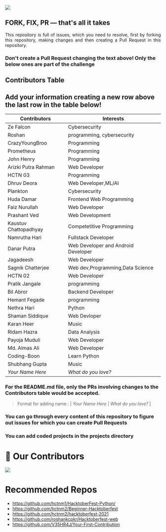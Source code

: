 ![](https://hacktoberfest.digitalocean.com/_nuxt/img/logo-hacktoberfest-full.f42e3b1.svg)

## FORK, FIX, PR — that's all it takes

<p align="justify">This repository is full of issues, which you need to resolve, first by forking this repository, making changes and then creating a Pull Request in this repository. </p>

### Don't create a Pull Request changing the text above! Only the below ones are part of the challenge

## Contributors Table

## Add your information creating a new row above the last row in the table below!

| Contributors                                           | Interests                |
| ------------------------------------------------------ | ------------------------ |
| Ze Falcon                                              | Cybersecurity            |
| Roshan                                                 |programming, cybersecurity|
| CrazyYoungBroo                                         |Programming               |
| Prometheus                                             |Programming               |
| John Henry                                             |Programming               |
| Arizki Putra Rahman                                    |Web Developer             |
| HCTN 03                                                |Programming               |
| Dhruv Deora                                            | Web Developer,ML/AI      |
| Plankton                                               | Cybersecurity            |
| Huda Damar                                             | Frontend Web Programming |
| Faiz Nurullah                                          | Web Developer            |
| Prashant Ved                                           | Web Development          |
| Kaustuv Chattopadhyay                                  | Competetitive Programming|
| Namrutha Hari                                          | Fullstack Developer      |
| Danar Putra                                 | Web Developer and Android Developer |
| Jagadeesh                                              | Web Developer            |
| Sagnik Chatterjee                               | Web dev,Programming,Data Science|
| HCTN 02                                                | Web Developer            |
| Pratik Jangale                                         | programming              |
| Bil Abror                                              | Backend Developer        |
| Hemant Fegade                                          | programming              |
| Nethra Hari                                            | Python                   |
| Shaman Siddique                                        | Web Devloper             |
| Karan Heer                                             | Music                    |
| Ridam Hazra                                            | Data Analysis            |    
| Payoja Muduli                                          | Web Developer            |
| Md. Almas Ali                                          | Web Developer            |
| Coding-Boon                                            | Learn Python             |
| Shubhang Gupta                                         | Music                    |
| _Your Name Here_                                       | _What do you love?_      |

 

### For the README.md file, only the PRs involving changes to the Contributors table would be accepted.

> Format for adding name : | _Your Name Here_ | _What do you love?_ |

### You can go through every content of this repository to figure out issues for which you can create Pull Requests

### You can add coded projects in the projects directory

# :handshake: Our Contributors

<a href="https://github.com/hctnm1/HacktoberFest-2021/graphs/contributors">
  <img src="https://contrib.rocks/image?repo=hctnm1/HacktoberFest-2021" />
</a>

# Recommended Repos

- <https://github.com/hctnm1/HacktoberFest-Python/>
- <https://github.com/hctnm2/Beginner-Hacktoberfest>
- <https://github.com/hctnm2/hacktoberfest-2021>
- <https://github.com/roshankcpkr/Hacktoberfest-web>
- <https://github.com/V35HR4J/Your-First-Contribution>

